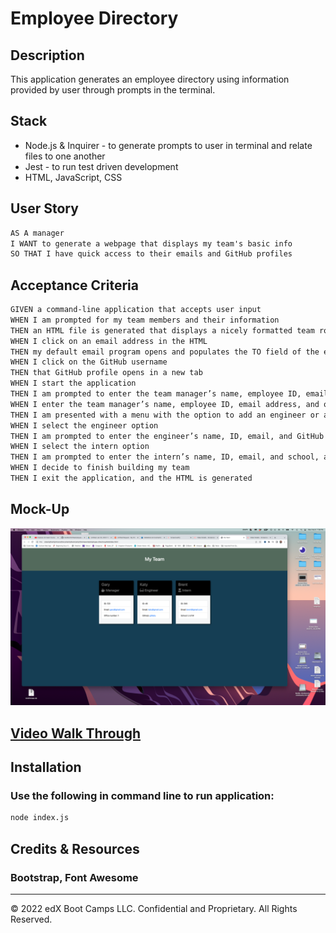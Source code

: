 # Employee Directory

## Description

This application generates an employee directory using information provided by user through prompts in the terminal.

## Stack
- Node.js & Inquirer - to generate prompts to user in terminal and relate files to one another
- Jest - to run test driven development
- HTML, JavaScript, CSS

## User Story

```md
AS A manager
I WANT to generate a webpage that displays my team's basic info
SO THAT I have quick access to their emails and GitHub profiles
```

## Acceptance Criteria

```md
GIVEN a command-line application that accepts user input
WHEN I am prompted for my team members and their information
THEN an HTML file is generated that displays a nicely formatted team roster based on user input
WHEN I click on an email address in the HTML
THEN my default email program opens and populates the TO field of the email with the address
WHEN I click on the GitHub username
THEN that GitHub profile opens in a new tab
WHEN I start the application
THEN I am prompted to enter the team manager’s name, employee ID, email address, and office number
WHEN I enter the team manager’s name, employee ID, email address, and office number
THEN I am presented with a menu with the option to add an engineer or an intern or to finish building my team
WHEN I select the engineer option
THEN I am prompted to enter the engineer’s name, ID, email, and GitHub username, and I am taken back to the menu
WHEN I select the intern option
THEN I am prompted to enter the intern’s name, ID, email, and school, and I am taken back to the menu
WHEN I decide to finish building my team
THEN I exit the application, and the HTML is generated
```

## Mock-Up

![Screen Shot](/assets/screenshot.png)

## [Video Walk Through](https://drive.google.com/file/d/1hDno6ccevJ7osvcT-Ix9K3ufLgPIIZ5j/view)


## Installation

### Use the following in command line to run application:

```bash
node index.js
```
## Credits & Resources

### Bootstrap, Font Awesome

---
© 2022 edX Boot Camps LLC. Confidential and Proprietary. All Rights Reserved.
